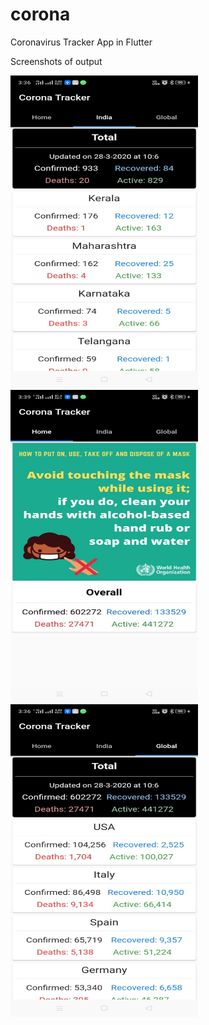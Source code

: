 # corona

Coronavirus Tracker App in Flutter

Screenshots of output

<img src='scr1.jpeg' width='300' height='500'/>
<img src='scr2.jpeg' width='300' height='500'/>
<img src='scr3.jpeg' width='300' height='500'/>

